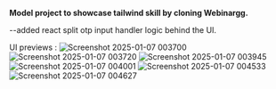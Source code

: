 **Model project to showcase tailwind skill by cloning Webinargg.**

--added react split otp input handler logic behind the UI.

UI previews : 
![Screenshot 2025-01-07 003700](https://github.com/user-attachments/assets/fdf35048-83a4-42f6-a68b-85faab094568)
![Screenshot 2025-01-07 003720](https://github.com/user-attachments/assets/ea28e962-3617-4c6d-bc55-f463bd533a64)
![Screenshot 2025-01-07 003945](https://github.com/user-attachments/assets/9b8ebd6d-7aaa-4e0d-9d74-0881fcdfa54f)
![Screenshot 2025-01-07 004001](https://github.com/user-attachments/assets/7eeea618-c179-4e0b-9153-9c9a85ca40ba)
![Screenshot 2025-01-07 004533](https://github.com/user-attachments/assets/2a0e2b68-331d-4851-91f4-ece59bd14930)
![Screenshot 2025-01-07 004627](https://github.com/user-attachments/assets/42c11fb8-a621-400a-8031-ca8ca7e297ff)
